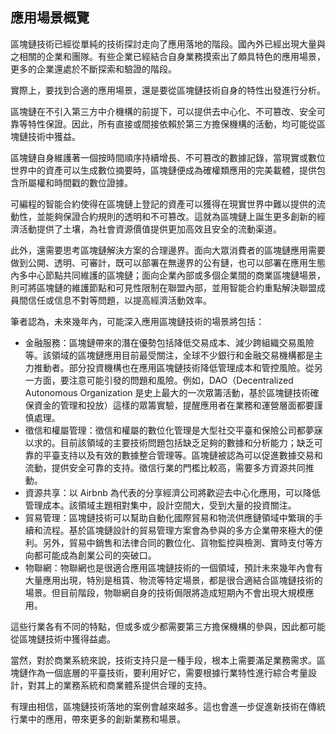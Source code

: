 ## 應用場景概覽

區塊鏈技術已經從單純的技術探討走向了應用落地的階段。國內外已經出現大量與之相關的企業和團隊。有些企業已經結合自身業務摸索出了頗具特色的應用場景，更多的企業還處於不斷探索和驗證的階段。

實際上，要找到合適的應用場景，還是要從區塊鏈技術自身的特性出發進行分析。

區塊鏈在不引入第三方中介機構的前提下，可以提供去中心化、不可篡改、安全可靠等特性保證。因此，所有直接或間接依賴於第三方擔保機構的活動，均可能從區塊鏈技術中獲益。

區塊鏈自身維護著一個按時間順序持續增長、不可篡改的數據記錄，當現實或數位世界中的資產可以生成數位摘要時，區塊鏈便成為確權類應用的完美載體，提供包含所屬權和時間戳的數位證據。

可編程的智能合約使得在區塊鏈上登記的資產可以獲得在現實世界中難以提供的流動性，並能夠保證合約規則的透明和不可篡改。這就為區塊鏈上誕生更多創新的經濟活動提供了土壤，為社會資源價值提供更加高效且安全的流動渠道。

此外，還需要思考區塊鏈解決方案的合理邊界。面向大眾消費者的區塊鏈應用需要做到公開、透明、可審計，既可以部署在無邊界的公有鏈，也可以部署在應用生態內多中心節點共同維護的區塊鏈；面向企業內部或多個企業間的商業區塊鏈場景，則可將區塊鏈的維護節點和可見性限制在聯盟內部，並用智能合約重點解決聯盟成員間信任或信息不對等問題，以提高經濟活動效率。

筆者認為，未來幾年內，可能深入應用區塊鏈技術的場景將包括：

* 金融服務：區塊鏈帶來的潛在優勢包括降低交易成本、減少跨組織交易風險等。該領域的區塊鏈應用目前最受關注，全球不少銀行和金融交易機構都是主力推動者。部分投資機構也在應用區塊鏈技術降低管理成本和管控風險。從另一方面，要注意可能引發的問題和風險。例如，DAO（Decentralized Autonomous Organization 是史上最大的一次眾籌活動，基於區塊鏈技術確保資金的管理和投放）這樣的眾籌實驗，提醒應用者在業務和運營層面都要謹慎處理。
* 徵信和權屬管理：徵信和權屬的數位化管理是大型社交平臺和保險公司都夢寐以求的。目前該領域的主要技術問題包括缺乏足夠的數據和分析能力；缺乏可靠的平臺支持以及有效的數據整合管理等。區塊鏈被認為可以促進數據交易和流動，提供安全可靠的支持。徵信行業的門檻比較高，需要多方資源共同推動。
* 資源共享：以 Airbnb 為代表的分享經濟公司將歡迎去中心化應用，可以降低管理成本。該領域主題相對集中，設計空間大，受到大量的投資關注。
* 貿易管理：區塊鏈技術可以幫助自動化國際貿易和物流供應鏈領域中繁瑣的手續和流程。基於區塊鏈設計的貿易管理方案會為參與的多方企業帶來極大的便利。另外，貿易中銷售和法律合同的數位化、貨物監控與檢測、實時支付等方向都可能成為創業公司的突破口。
* 物聯網：物聯網也是很適合應用區塊鏈技術的一個領域，預計未來幾年內會有大量應用出現，特別是租賃、物流等特定場景，都是很合適結合區塊鏈技術的場景。但目前階段，物聯網自身的技術侷限將造成短期內不會出現大規模應用。

這些行業各有不同的特點，但或多或少都需要第三方擔保機構的參與，因此都可能從區塊鏈技術中獲得益處。

當然，對於商業系統來說，技術支持只是一種手段，根本上需要滿足業務需求。區塊鏈作為一個底層的平臺技術，要利用好它，需要根據行業特性進行綜合考量設計，對其上的業務系統和商業體系提供合理的支持。

有理由相信，區塊鏈技術落地的案例會越來越多。這也會進一步促進新技術在傳統行業中的應用，帶來更多的創新業務和場景。
